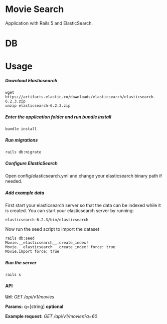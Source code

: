 # Movie Search

Application with Rails 5 and ElasticSearch.
# DB

# Usage

##### Download Elasticsearch

    wget https://artifacts.elastic.co/downloads/elasticsearch/elasticsearch-6.2.3.zip
    unzip elasticsearch-6.2.3.zip

##### Enter the application folder and run bundle install

    bundle install

##### Run migrations

    rails db:migrate

##### Configure ElasticSearch

Open config/elasticsearch.yml and change your elasticsearch binary path if needed.

##### Add example data

First start your elasticsearch server so that the data can be indexed while it is created. You can start your elasticsearch server by running:

    elasticsearch-6.2.3/bin/elasticsearch

Now run the seed script to import the dataset

    rails db:seed
    Movie.__elasticsearch__.create_index!
    Movie.__elasticsearch__.create_index! force: true
    Movie.import force: true 

##### Run the server

    rails s

#### API

**Url**: *GET /api/v1/movies*

**Params:** q=[string] **optional**

**Example request:** *GET /api/v1/movies?q=60*

